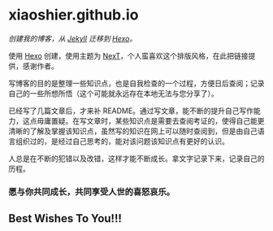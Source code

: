 # xiaoshier.github.io
*创建我的博客，从 [Jekyll] 迁移到 [Hexo]。*

使用 [Hexo] 创建，使用主题为 [NexT]，个人蛮喜欢这个排版风格，在此把链接提供，感谢作者。

写博客的目的是整理一些知识点，也是自我检查的一个过程，方便日后查阅；记录自己的一些所想所悟（这个可能就永远存在本地无法与您分享了）。

已经写了几篇文章后，才来补 README。通过写文章，能不断的提升自己写作能力，这点毋庸置疑。在写文章时，某些知识点是需要去查阅考证的，使得自己能更清晰的了解及掌握该知识点，虽然写的知识在网上可以随时查阅到，但是由自己语言组织过的，是经过自己思考的，能对该问题该知识点有更好的认识。

人总是在不断的犯错以及改错，这样才能不断成长。拿文字记录下来，记录自己的历程。

### 愿与你共同成长，共同享受人世的喜怒哀乐。

## Best Wishes To You!!!

[Jekyll]: http://jekyllcn.com/
[Hexo]: https://hexo.io/
[NexT]: http://theme-next.iissnan.com/getting-started.html

